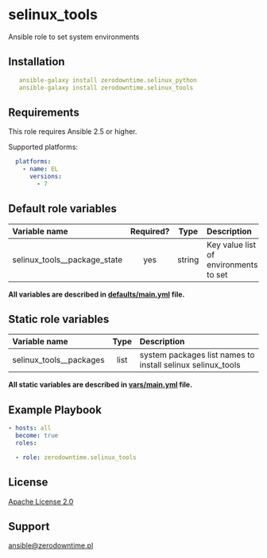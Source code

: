 # selinux_tools

Ansible role to set system environments

## Installation

```yaml
   ansible-galaxy install zerodowntime.selinux_python
   ansible-galaxy install zerodowntime.selinux_tools
```

## Requirements

This role requires Ansible 2.5 or higher.

Supported platforms:

```yaml
  platforms:
    - name: EL
      versions:
        - 7
```

## Default role variables

| Variable name                | Required? |  Type  | Description                           |
|:---------------------------- |:---------:|:------:|:------------------------------------- |
| selinux_tools__package_state |    yes    | string | Key value list of environments to set |

**All variables are described in [defaults/main.yml](defaults/main.yml) file.**

## Static role variables

| Variable name           | Type | Description                                                 |
|:----------------------- |:----:|:----------------------------------------------------------- |
| selinux_tools__packages | list | system packages list names to install selinux selinux_tools | 

**All static variables are described in [vars/main.yml](vars/main.yml) file.**

## Example Playbook

```yaml
- hosts: all
  become: true
  roles:

  - role: zerodowntime.selinux_tools
```

## License

[Apache License 2.0](LICENSE)

## Support

ansible@zerodowntime.pl
